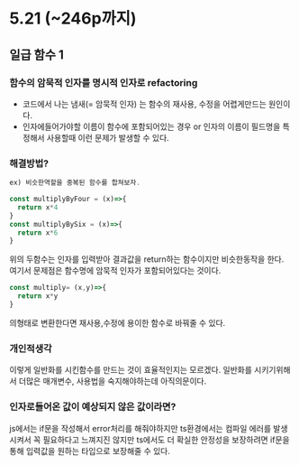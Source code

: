 # 5.21 (~246p까지)

## 일급 함수 1 

### 함수의 암묵적 인자를 명시적 인자로 refactoring

- 코드에서 나는 냄새(= 암묵적 인자) 는 함수의 재사용, 수정을 어렵게만드는 원인이다. 
- 인자에들어가야할 이름이 함수에 포함되어있는 경우 or 인자의 이름이 필드명을 특정해서 사용할때 이런 문제가 발생할 수 있다.

### 해결방법?
```ts
ex) 비슷한역할을 중복된 함수를 합쳐보자.

const multiplyByFour = (x)=>{
  return x*4
}
const multiplyBySix = (x)=>{
  return x*6
}
``` 
위의 두함수는 인자를 입력받아 결과값을 return하는 함수이지만 비슷한동작을 한다. 여기서 문제점은 함수명에 암묵적 인자가 포함되어있다는 것이다.

```ts
const multiply= (x,y)=>{
  return x*y
}
```
의형태로 변환한다면 재사용,수정에 용이한 함수로 바꿔줄 수 있다.

### 개인적생각
이렇게 일반화를 시킨함수를 만드는 것이 효율적인지는 모르겠다.
일반화를 시키기위해서 더많은 매개변수, 사용법을 숙지해야하는데 아직의문이다.
### 인자로들어온 값이 예상되지 않은 값이라면?
js에서는 if문을 작성해서 error처리를 해줘야하지만 
ts환경에서는 컴파일 에러를 발생시켜서 꼭 필요하다고 느껴지진 않지만 
ts에서도 더 확실한 안정성을 보장하려면 if문을 통해 입력값을 원하는 타입으로 보장해줄 수 있다.


